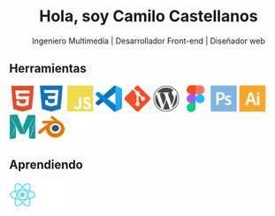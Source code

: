 <div align= "center">
  <h1>Hola, soy Camilo Castellanos</h1>
  <p>Ingeniero Multimedia | Desarrollador Front-end | Diseñador web</p>
</div>

## Herramientas

<div>
  <img src="https://github.com/devicons/devicon/blob/master/icons/html5/html5-plain.svg" alt="HTML" height="48">
  <img src="https://github.com/devicons/devicon/blob/master/icons/css3/css3-plain.svg" alt="CSS3" height="48">
  <img src="https://github.com/devicons/devicon/blob/master/icons/javascript/javascript-plain.svg" alt="JavaScript" height="48">
  <img src="https://github.com/devicons/devicon/blob/master/icons/vscode/vscode-original.svg" alt="VS Code" height="48">
  <img src="https://github.com/devicons/devicon/blob/master/icons/git/git-plain.svg" alt="Git" height="48">
  <img src="https://github.com/devicons/devicon/blob/master/icons/wordpress/wordpress-plain.svg" alt="WordPress" height="48">
  <img src="https://github.com/devicons/devicon/blob/master/icons/figma/figma-original.svg" alt="Figma" height="48">
  <img src="https://github.com/devicons/devicon/blob/master/icons/photoshop/photoshop-plain.svg" alt="Photoshop" height="48">
  <img src="https://github.com/devicons/devicon/blob/master/icons/illustrator/illustrator-plain.svg" alt="Illustrator" height="48">
  <img src="https://github.com/devicons/devicon/blob/master/icons/maya/maya-plain.svg" alt="Maya" height="48">
  <img src="https://github.com/devicons/devicon/blob/master/icons/blender/blender-original.svg" alt="Blender" height="48">
  <img src="./unity.svg" alt="Unity" height="48">
</div>

## Aprendiendo
<div>
  <img src="https://github.com/devicons/devicon/blob/master/icons/react/react-original.svg" alt="React" height="48">
  <img src="./nextjs.svg" alt="Next JS" height="48">
</div>